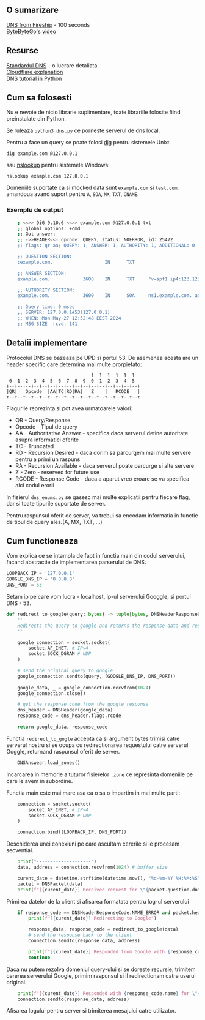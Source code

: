 <h2>O sumarizare</h2>
<a href="https://www.youtube.com/watch?v=UVR9lhUGAyU">DNS from Fireship</a> - 100 seconds
<br>
<a href="https://www.youtube.com/watch?v=27r4Bzuj5NQ">ByteByteGo's video</a>

<h2>Resurse</h2>
<a href="https://datatracker.ietf.org/doc/html/rfc1035">Standardul DNS</a> - o lucrare detaliata
<br>
<a href="https://www.cloudflare.com/en-gb/learning/dns/what-is-dns/">Cloudflare explanation</a>
<br>
<a href="https://www.youtube.com/watch?v=HdrPWGZ3NRo&list=PLBOh8f9FoHHhvO5e5HF_6mYvtZegobYX2">DNS tutorial in Python</a>

<h2>Cum sa folosesti</h2>
<p>Nu e nevoie de nicio librarie suplimentare, toate librariile folosite fiind preinstalate din Python.</p>
<p>Se ruleaza <code>python3 dns.py</code> ce porneste serverul de dns local.</p>
<p>Pentru a face un query se poate folosi <a href="https://www.ibm.com/docs/en/aix/7.1?topic=d-dig-command">dig</a> pentru sistemele Unix:</p>
<code>dig example.com @127.0.0.1</code>
<p>sau <a href="https://learn.microsoft.com/en-us/windows-server/administration/windows-commands/nslookup">nslookup</a> pentru sistemele Windows:</p>
<code>nslookup example.com 127.0.0.1</code>

<br>
<p>Domeniile suportate ca si mocked data sunt <code>example.com</code> si <code>test.com</code>, amandoua avand suport pentru <code>A</code>, <code>SOA</code>, <code>MX</code>, <code>TXT</code>, <code>CNAME</code>.</p>

<h3>Exemplu de output</h3>

```bash
    ; <<>> DiG 9.10.6 <<>> example.com @127.0.0.1 txt
    ;; global options: +cmd
    ;; Got answer:
    ;; ->>HEADER<<- opcode: QUERY, status: NOERROR, id: 25472
    ;; flags: qr aa; QUERY: 1, ANSWER: 1, AUTHORITY: 1, ADDITIONAL: 0

    ;; QUESTION SECTION:
    ;example.com.                   IN      TXT

    ;; ANSWER SECTION:
    example.com.            3600    IN      TXT     "v=spf1 ip4:123.123.123.123 -all"

    ;; AUTHORITY SECTION:
    example.com.            3600    IN      SOA     ns1.example.com. admin.example.com. 2024051501 3600 1800 1209600 3600

    ;; Query time: 0 msec
    ;; SERVER: 127.0.0.1#53(127.0.0.1)
    ;; WHEN: Mon May 27 12:52:48 EEST 2024
    ;; MSG SIZE  rcvd: 141
```

<h2>Detalii implementare</h2>
<p>Protocolul DNS se bazeaza pe UPD si portul 53. De asemenea acesta are un header specific care determina mai multe prorpietato:</p>

```
                               1  1  1  1  1  1
 0  1  2  3  4  5  6  7  8  9  0  1  2  3  4  5
+--+--+--+--+--+--+--+--+--+--+--+--+--+--+--+--+
|QR|   Opcode  |AA|TC|RD|RA|   Z    |   RCODE   |
+--+--+--+--+--+--+--+--+--+--+--+--+--+--+--+--+
```

<p>Flagurile reprezinta si pot avea urmatoarele valori:</p>
<ul>
    <li>QR - Query/Response</li>
    <li>Opcode - Tipul de query</li>
    <li>AA - Authoritative Answer - specifica daca serverul detine autoritate asupra informatiei oferite</li>
    <li>TC - Truncated</li>
    <li>RD - Recursion Desired - daca dorim sa parcurgem mai multe servere pentru a primi un raspuns</li>
    <li>RA - Recursion Available - daca serverul poate parcurge si alte servere</li>
    <li>Z - Zero - reserved for future use</li>
    <li>RCODE - Response Code - daca a aparut vreo eroare se va specifica aici codul erorii</li>
</ul>
<p>In fisierul <code>dns_enums.py</code> se gasesc mai multe explicatii pentru fiecare flag, dar si toate tipurile suportate de server.</p>

<p>Pentru raspunsul oferit de server, va trebui sa encodam informatia in functie de tipul de query ales.(A, MX, TXT, ...)</p>

<h2>Cum functioneaza</h2>

<p>Vom explica ce se intampla de fapt in functia main din codul serverului, facand abstractie de implementarea parserului de DNS:</p>

```python
LOOPBACK_IP = '127.0.0.1'
GOOGLE_DNS_IP = '8.8.8.8'
DNS_PORT = 53
```

<p>Setam ip pe care vom lucra - localhost, ip-ul serverului Googgle, si portul DNS - 53.</p>

```python
def redirect_to_google(query: bytes) -> tuple[bytes, DNSHeaderResponseCode]:
    '''
    Redirects the query to google and returns the response data and response code
    '''

    google_connection = socket.socket(
        socket.AF_INET, # IPv4 
        socket.SOCK_DGRAM # UDP
    )

    # send the original query to google
    google_connection.sendto(query, (GOOGLE_DNS_IP, DNS_PORT))
    
    google_data, _ = google_connection.recvfrom(1024)
    google_connection.close()

    # get the response code from the google response
    dns_header = DNSHeader(google_data)
    response_code = dns_header.flags.rcode

    return google_data, response_code
```

<p>Functia <code>redirect_to_gogle</code> accepta ca si argument bytes trimisi catre serverul nostru si se ocupa cu redirectionarea requestului catre serverul Goggle, returnand raspunsul oferit de server.</p>

```python
    DNSAnswear.load_zones()
```
<p>Incarcarea in memorie a tuturor fisierelor <code>.zone</code> ce represinta domeniile pe care le avem in subordine.</p>

<p>Functia main este mai mare asa ca o sa o impartim in mai multe parti:</p>

```python
    connection = socket.socket(
        socket.AF_INET, # IPv4 
        socket.SOCK_DGRAM # UDP
    )

    connection.bind((LOOPBACK_IP, DNS_PORT))
```
<p>Deschiderea unei conexiuni pe care ascultam cererile si le procesam secvential.</p>

```python
    print("--------------------")
    data, address = connection.recvfrom(1024) # buffer size

    curent_date = datetime.strftime(datetime.now(), "%d-%m-%Y %H:%M:%S")
    packet = DNSPacket(data)
    print(f"[{curent_date}] Received request for \"{packet.question.domain}\"")
```

<p>Primirea datelor de la client si afisarea formatata pentru log-ul serverului</p>


```python
    if response_code == DNSHeaderResponseCode.NAME_ERROR and packet.header.flags.rd == DNSHeaderRecursionDesired.RECURSION:
        print(f"[{curent_date}] Redirecting to Google")

        response_data, response_code = redirect_to_google(data)
        # send the response back to the client
        connection.sendto(response_data, address)

        print(f"[{curent_date}] Responded from Google with {response_code.name} for \"{packet.question.domain}\"")
        continue
```
<p>Daca nu putem rezolva domeniul query-ului si se doreste recursie, trimitem cererea serverului Google, primim raspunsul si il redirectionam catre userul original.</p>

```python
    print(f"[{curent_date}] Responded with {response_code.name} for \"{packet.question.domain}\"")
    connection.sendto(response_data, address)
```

<p>Afisarea logului pentru server si trimiterea mesajului catre utilizator.</p>